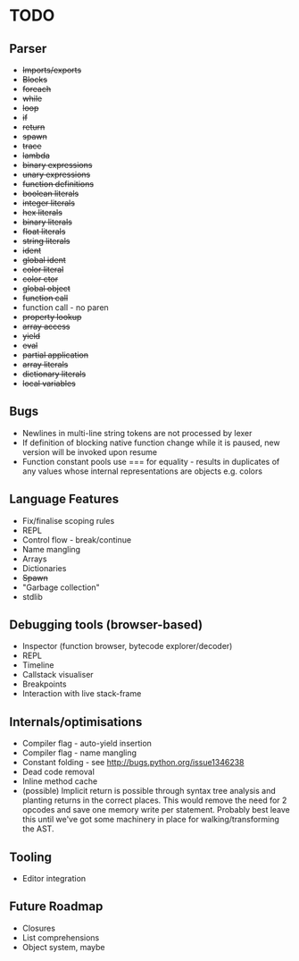 # TODO

## Parser

  * <del>Imports/exports</del>
  * <del>Blocks</del>
  * <del>foreach</del>
  * <del>while</del>
  * <del>loop</del>
  * <del>if</del>
  * <del>return</del>
  * <del>spawn</del>
  * <del>trace</del>
  * <del>lambda</del>
  * <del>binary expressions</del>
  * <del>unary expressions</del>
  * <del>function definitions</del>
  * <del>boolean literals</del>
  * <del>integer literals</del>
  * <del>hex literals</del>
  * <del>binary literals</del>
  * <del>float literals</del>
  * <del>string literals</del>
  * <del>ident</del>
  * <del>global ident</del>
  * <del>color literal</del>
  * <del>color ctor</del>
  * <del>global object</del>
  * <del>function call</del>
  * function call - no paren
  * <del>property lookup</del>
  * <del>array access</del>
  * <del>yield</del>
  * <del>eval</del>
  * <del>partial application</del>
  * <del>array literals</del>
  * <del>dictionary literals</del>
  * <del>local variables</del>

## Bugs

  * Newlines in multi-line string tokens are not processed by lexer
  * If definition of blocking native function change while it is paused, new version will be invoked upon resume
  * Function constant pools use === for equality - results in duplicates of any values whose internal representations are objects e.g. colors

## Language Features

  * Fix/finalise scoping rules
  * REPL
  * Control flow - break/continue
  * Name mangling
  * Arrays
  * Dictionaries
  * <del>Spawn</del>
  * "Garbage collection"
  * stdlib

## Debugging tools (browser-based)

  * Inspector (function browser, bytecode explorer/decoder)
  * REPL
  * Timeline
  * Callstack visualiser
  * Breakpoints
  * Interaction with live stack-frame

## Internals/optimisations

  * Compiler flag - auto-yield insertion
  * Compiler flag - name mangling
  * Constant folding - see http://bugs.python.org/issue1346238
  * Dead code removal
  * Inline method cache
  * (possible) Implicit return is possible through syntax tree analysis and planting returns in the correct places. This would remove the need for 2 opcodes and save one
memory write per statement. Probably best leave this until we've got some
machinery in place for walking/transforming the AST.

## Tooling

  * Editor integration

## Future Roadmap

  * Closures
  * List comprehensions
  * Object system, maybe
